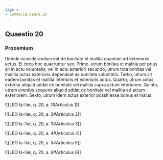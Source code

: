 ```yaml
---
tags : 
- Summa/Ia-IIæ/q.20
---
```


## Quaestio 20

### Prooemium

Deinde considerandum est de bonitate et malitia quantum ad exteriores actus. Et circa hoc quaeruntur sex. Primo, utrum bonitas et malitia per prius sit in actu voluntatis, vel in actu exteriori secundo, utrum tota bonitas vel malitia actus exterioris dependeat ex bonitate voluntatis. Tertio, utrum sit eadem bonitas et malitia interioris et exterioris actus. Quarto, utrum actus exterior aliquid addat de bonitate vel malitia supra actum interiorem. Quinto, utrum eventus sequens aliquid addat de bonitate vel malitia ad actum exteriorem. Sexto, utrum idem actus exterior possit esse bonus et malus.

![[LEO Ia-IIæ, q. 20, a. 1#Articulus 1]]

![[LEO Ia-IIæ, q. 20, a. 2#Articulus 2]]

![[LEO Ia-IIæ, q. 20, a. 3#Articulus 3]]

![[LEO Ia-IIæ, q. 20, a. 4#Articulus 4]]

![[LEO Ia-IIæ, q. 20, a. 5#Articulus 5]]

![[LEO Ia-IIæ, q. 20, a. 6#Articulus 6]]

